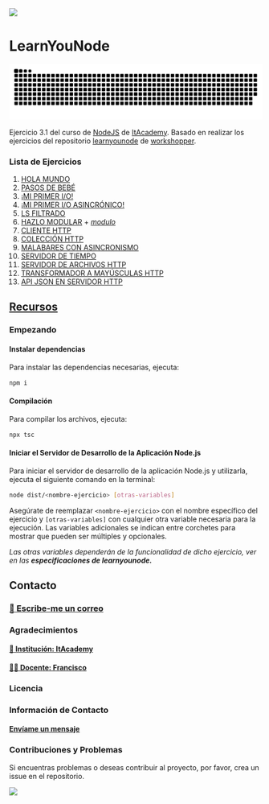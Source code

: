 <img src="https://user-images.githubusercontent.com/73097560/115834477-dbab4500-a447-11eb-908a-139a6edaec5c.gif">

# LearnYouNode
<a href="https://github.com/SKRTEEEEEE">
<div align="center">
  <img  src="https://github.com/SKRTEEEEEE/SKRTEEEEEE/blob/main/resources/img/grid-snake.svg"
       alt="snake" />
</div>
</a>

Ejercicio 3.1 del curso de [NodeJS](https://nodejs.org/en) de [ItAcademy](https://www.barcelonactiva.cat/es/itacademy). Basado en realizar los ejercicios del repositorio [learnyounode](https://github.com/workshopper/learnyounode) de [workshopper](https://github.com/workshopper).

### Lista de Ejercicios

1. [HOLA MUNDO](src/hello-world.ts)
2. [PASOS DE BEBÉ](src/pasos-de-bebe.ts)
3. [¡MI PRIMER I/O!](src/mi-primer-io.ts)
4. [¡MI PRIMER I/O ASINCRÓNICO!](src/mi-primer-io-async.ts)
5. [LS FILTRADO](src/ls-filtrado.ts)
6. [HAZLO MODULAR](src/hazlo-modular6.ts) + [_modulo_](src/6modulo.ts)
7. [CLIENTE HTTP](src/cliente-http.ts)
8. [COLECCIÓN HTTP](src/coleccion-http.ts)
9. [MALABARES CON ASINCRONISMO](src/malabares-con-async.ts)
10. [SERVIDOR DE TIEMPO](src/servidor-de-tiempo.ts)
11. [SERVIDOR DE ARCHIVOS HTTP](src/servidor-archivos-http.ts)
12. [TRANSFORMADOR A MAYÚSCULAS HTTP](src/transformador-a-mayusculas-http.ts)
13. [API JSON EN SERVIDOR HTTP](src/api-json.ts)

## [Recursos](https://github.com/SKRTEEEEEE/markdowns/)
### Empezando


#### Instalar dependencias
Para instalar las dependencias necesarias, ejecuta:

```bash
npm i
```

#### Compilación

Para compilar los archivos, ejecuta:

```bash
npx tsc
```

#### Iniciar el Servidor de Desarrollo de la Aplicación Node.js

Para iniciar el servidor de desarrollo de la aplicación Node.js y utilizarla, ejecuta el siguiente comando en la terminal:

```bash
node dist/<nombre-ejercicio> [otras-variables]
```

Asegúrate de reemplazar `<nombre-ejercicio>` con el nombre específico del ejercicio y `[otras-variables]` con cualquier otra variable necesaria para la ejecución. Las variables adicionales se indican entre corchetes para mostrar que pueden ser múltiples y opcionales.

_Las otras variables dependerán de la funcionalidad de dicho ejercicio, ver en las **especificaciones de learnyounode.**_

## Contacto
### [📄 Escribe-me un correo](mailto:adanreh.m@gmail.com)
### Agradecimientos
#### [🏫 Institución: ItAcademy](https://www.barcelonactiva.cat/es/itacademy)
#### [🧑‍🏫 Docente: Francisco](https://frivero.com.ar/)
### Licencia

### Información de Contacto

#### [Envíame un mensaje](mailto:adanreh.m@gmail.com)

### Contribuciones y Problemas

Si encuentras problemas o deseas contribuir al proyecto, por favor, crea un issue en el repositorio.

<img src="https://user-images.githubusercontent.com/73097560/115834477-dbab4500-a447-11eb-908a-139a6edaec5c.gif">
